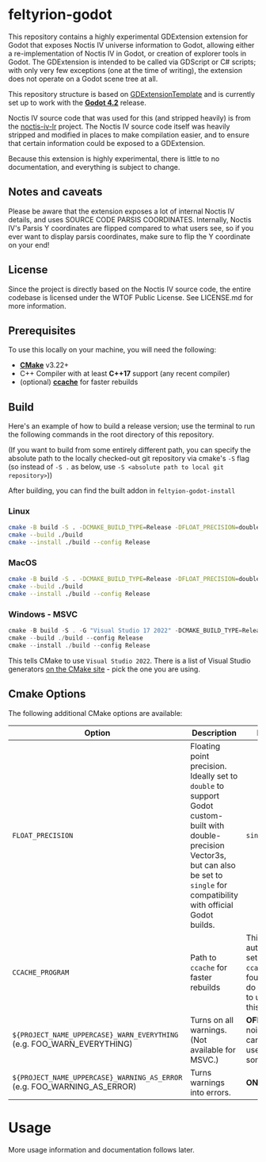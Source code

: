 # feltyrion-godot

This repository contains a highly experimental GDExtension extension for Godot that exposes Noctis IV universe information to Godot, allowing either a re-implementation of Noctis IV in Godot, or creation of explorer tools in Godot. The GDExtension is intended to be called via GDScript or C# scripts; with only very few exceptions (one at the time of writing), the extension does not operate on a Godot scene tree at all.

This repository structure is based on [GDExtensionTemplate](https://github.com/asmaloney/GDExtensionTemplate) and is currently set up to work with the **[Godot 4.2](https://github.com/godotengine/godot/releases/tag/4.2-stable)** release.

Noctis IV source code that was used for this (and stripped heavily) is from the [noctis-iv-lr](https://github.com/dgcole/noctis-iv-lr) project. The Noctis IV source code itself was heavily stripped and modified in places to make compilation easier, and to ensure that certain information could be exposed to a GDExtension.

Because this extension is highly experimental, there is little to no documentation, and everything is subject to change.

## Notes and caveats

Please be aware that the extension exposes a lot of internal Noctis IV details, and uses SOURCE CODE PARSIS COORDINATES. Internally, Noctis IV's Parsis Y coordinates are flipped compared to what users see, so if you ever want to display parsis coordinates, make sure to flip the Y coordinate on your end!

## License

Since the project is directly based on the Noctis IV source code, the entire codebase is licensed under the WTOF Public License. See LICENSE.md for more information.

## Prerequisites

To use this locally on your machine, you will need the following:

- **[CMake](https://cmake.org/)** v3.22+
- C++ Compiler with at least **C++17** support (any recent compiler)
- (optional) **[ccache](https://ccache.dev/)** for faster rebuilds

## Build

Here's an example of how to build a release version; use the terminal to run the following commands in the root directory of this repository.

(If you want to build from some entirely different path, you can specify the absolute path to the locally checked-out git repository via cmake's `-S` flag (so instead of `-S .` as below, use `-S <absolute path to local git repository>`))

After building, you can find the built addon in `feltyion-godot-install`

### Linux

```sh
cmake -B build -S . -DCMAKE_BUILD_TYPE=Release -DFLOAT_PRECISION=double -DCMAKE_INSTALL_PREFIX=feltyrion-godot-install
cmake --build ./build
cmake --install ./build --config Release
```

### MacOS

```sh
cmake -B build -S . -DCMAKE_BUILD_TYPE=Release -DFLOAT_PRECISION=double -DCMAKE_INSTALL_PREFIX=feltyrion-godot-install
cmake --build ./build
cmake --install ./build --config Release
```

### Windows - MSVC

```powershell
cmake -B build -S . -G "Visual Studio 17 2022" -DCMAKE_BUILD_TYPE=Release -DFLOAT_PRECISION=double -DCMAKE_INSTALL_PREFIX=feltyrion-godot-install
cmake --build ./build --config Release
cmake --install ./build --config Release
```

This tells CMake to use `Visual Studio 2022`. There is a list of Visual Studio generators [on the CMake site](https://cmake.org/cmake/help/latest/manual/cmake-generators.7.html#visual-studio-generators) - pick the one you are using.

## Cmake Options

The following additional CMake options are available:

| Option                                                                   | Description                                      | Default                                                                                              |
|--------------------------------------------------------------------------|--------------------------------------------------|------------------------------------------------------------------------------------------------------|
| `FLOAT_PRECISION`                                                        | Floating point precision. Ideally set to `double` to support Godot custom-built with double-precision Vector3s, but can also be set to `single` for compatibility with official Godot builds. | `single` |
| `CCACHE_PROGRAM`                                                         | Path to `ccache` for faster rebuilds             | This is automatically set **ON** if `ccache` is found. If you do not want to use it, set this to "". |
| `${PROJECT_NAME_UPPERCASE}_WARN_EVERYTHING` (e.g. FOO_WARN_EVERYTHING)   | Turns on all warnings. (Not available for MSVC.) | **OFF** (too noisy, but can be useful sometimes)                                                     |
| `${PROJECT_NAME_UPPERCASE}_WARNING_AS_ERROR` (e.g. FOO_WARNING_AS_ERROR) | Turns warnings into errors.                      | **ON**                                                                                               |

# Usage

More usage information and documentation follows later.
